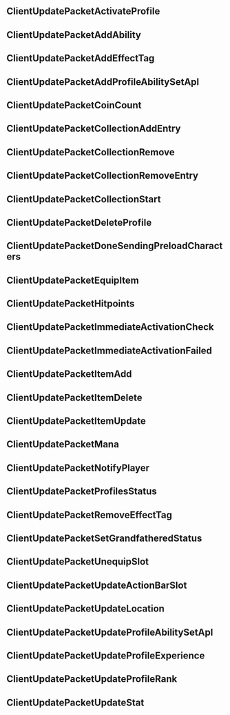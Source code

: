 ## ClientUpdatePacketActivateProfile

## ClientUpdatePacketAddAbility

## ClientUpdatePacketAddEffectTag

## ClientUpdatePacketAddProfileAbilitySetApl

## ClientUpdatePacketCoinCount

## ClientUpdatePacketCollectionAddEntry

## ClientUpdatePacketCollectionRemove

## ClientUpdatePacketCollectionRemoveEntry

## ClientUpdatePacketCollectionStart

## ClientUpdatePacketDeleteProfile

## ClientUpdatePacketDoneSendingPreloadCharacters

## ClientUpdatePacketEquipItem

## ClientUpdatePacketHitpoints

## ClientUpdatePacketImmediateActivationCheck

## ClientUpdatePacketImmediateActivationFailed

## ClientUpdatePacketItemAdd

## ClientUpdatePacketItemDelete

## ClientUpdatePacketItemUpdate

## ClientUpdatePacketMana

## ClientUpdatePacketNotifyPlayer

## ClientUpdatePacketProfilesStatus

## ClientUpdatePacketRemoveEffectTag

## ClientUpdatePacketSetGrandfatheredStatus

## ClientUpdatePacketUnequipSlot

## ClientUpdatePacketUpdateActionBarSlot

## ClientUpdatePacketUpdateLocation

## ClientUpdatePacketUpdateProfileAbilitySetApl

## ClientUpdatePacketUpdateProfileExperience

## ClientUpdatePacketUpdateProfileRank

## ClientUpdatePacketUpdateStat